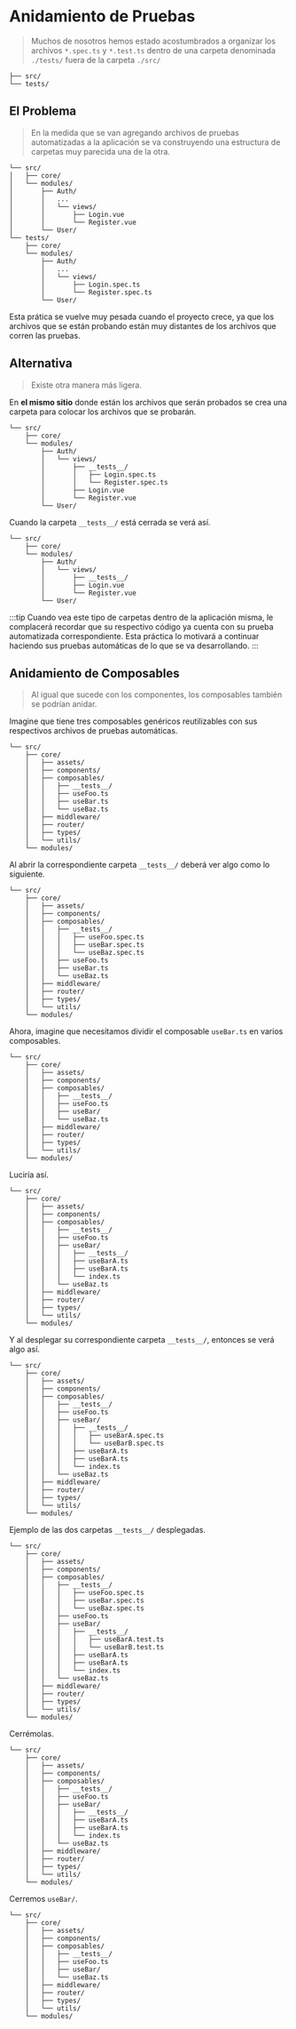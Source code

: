 # Anidamiento de Pruebas

>Muchos de nosotros hemos estado acostumbrados a organizar los archivos `*.spec.ts` y `*.test.ts` dentro de una carpeta denominada `./tests/` fuera de la carpeta `./src/`
```sh{2}
├── src/
└── tests/
```

## El Problema

>En la medida que se van agregando archivos de pruebas automatizadas a la aplicación se va construyendo una estructura de carpetas muy parecida una de la otra.

```sh{7,8,16,17}
└── src/
│   ├── core/   
│   └── modules/
│       ├── Auth/
│       │   ...
│       │   └── views/
│       │       ├── Login.vue
│       │       └── Register.vue
│       └── User/
└── tests/
    ├── core/   
    └── modules/
        ├── Auth/
        │   ...
        │   └── views/
        │       ├── Login.spec.ts
        │       └── Register.spec.ts
        └── User/
```

Esta prática se vuelve muy pesada cuando el proyecto crece, ya que los archivos que se están probando están muy distantes de los archivos que corren las pruebas.

## Alternativa

>Existe otra manera más ligera.

En **el mismo sitio** donde están los archivos que serán probados se crea una carpeta para colocar los archivos que se probarán.

```sh{6,7,8}
└── src/
    ├── core/   
    └── modules/
        ├── Auth/
        │   └── views/
        │       ├── __tests__/
        │       │   ├── Login.spec.ts
        │       │   └── Register.spec.ts
        │       ├── Login.vue
        │       └── Register.vue
        └── User/
```

Cuando la carpeta `__tests__/` está cerrada se verá así.

```sh{6}
└── src/
    ├── core/   
    └── modules/
        ├── Auth/
        │   └── views/
        │       ├── __tests__/
        │       ├── Login.vue
        │       └── Register.vue
        └── User/
```

:::tip
Cuando vea este tipo de carpetas dentro de la aplicación misma, le complacerá recordar que su respectivo código ya cuenta con su prueba automatizada correspondiente. Esta práctica lo motivará a continuar haciendo sus pruebas automáticas de lo que se va desarrollando.
:::

## Anidamiento de Composables

>Al igual que sucede con los componentes, los composables también se podrían anidar.

Imagine que tiene tres composables genéricos reutilizables con sus respectivos archivos de pruebas automáticas.

```sh{6}
└── src/
    ├── core/
    │   ├── assets/
    │   ├── components/
    │   ├── composables/
    │   │   ├── __tests__/
    │   │   ├── useFoo.ts
    │   │   ├── useBar.ts
    │   │   └── useBaz.ts
    │   ├── middleware/
    │   ├── router/
    │   ├── types/
    │   └── utils/
    └── modules/
```

Al abrir la correspondiente carpeta `__tests__/` deberá ver algo como lo siguiente.

```sh{6,7,8,9}
└── src/
    ├── core/
    │   ├── assets/
    │   ├── components/
    │   ├── composables/
    │   │   ├── __tests__/
    │   │   │   ├── useFoo.spec.ts
    │   │   │   ├── useBar.spec.ts
    │   │   │   └── useBaz.spec.ts
    │   │   ├── useFoo.ts
    │   │   ├── useBar.ts
    │   │   └── useBaz.ts
    │   ├── middleware/
    │   ├── router/
    │   ├── types/
    │   └── utils/
    └── modules/
```

Ahora, imagine que necesitamos dividir el composable `useBar.ts` en varios composables.

```sh{8}
└── src/
    ├── core/
    │   ├── assets/
    │   ├── components/
    │   ├── composables/
    │   │   ├── __tests__/
    │   │   ├── useFoo.ts
    │   │   ├── useBar/
    │   │   └── useBaz.ts
    │   ├── middleware/
    │   ├── router/
    │   ├── types/
    │   └── utils/
    └── modules/
```

Luciría así.

```sh{9}
└── src/
    ├── core/
    │   ├── assets/
    │   ├── components/
    │   ├── composables/
    │   │   ├── __tests__/
    │   │   ├── useFoo.ts
    │   │   ├── useBar/
    │   │   │   ├── __tests__/
    │   │   │   ├── useBarA.ts
    │   │   │   ├── useBarA.ts
    │   │   │   └── index.ts
    │   │   └── useBaz.ts
    │   ├── middleware/
    │   ├── router/
    │   ├── types/
    │   └── utils/
    └── modules/
```

Y al desplegar su correspondiente carpeta `__tests__/`, entonces se verá algo así.

```sh{9,10,11}
└── src/
    ├── core/
    │   ├── assets/
    │   ├── components/
    │   ├── composables/
    │   │   ├── __tests__/
    │   │   ├── useFoo.ts
    │   │   ├── useBar/
    │   │   │   ├── __tests__/
    │   │   │   │   ├── useBarA.spec.ts
    │   │   │   │   └── useBarB.spec.ts
    │   │   │   ├── useBarA.ts
    │   │   │   ├── useBarA.ts
    │   │   │   └── index.ts
    │   │   └── useBaz.ts
    │   ├── middleware/
    │   ├── router/
    │   ├── types/
    │   └── utils/
    └── modules/
```

Ejemplo de las dos carpetas `__tests__/` desplegadas.

```sh{7,8,9,13,14}
└── src/
    ├── core/
    │   ├── assets/
    │   ├── components/
    │   ├── composables/
    │   │   ├── __tests__/
    │   │   │   ├── useFoo.spec.ts
    │   │   │   ├── useBar.spec.ts
    │   │   │   └── useBaz.spec.ts
    │   │   ├── useFoo.ts
    │   │   ├── useBar/
    │   │   │   ├── __tests__/
    │   │   │   │   ├── useBarA.test.ts
    │   │   │   │   └── useBarB.test.ts
    │   │   │   ├── useBarA.ts
    │   │   │   ├── useBarA.ts
    │   │   │   └── index.ts
    │   │   └── useBaz.ts
    │   ├── middleware/
    │   ├── router/
    │   ├── types/
    │   └── utils/
    └── modules/
```

Cerrémolas.

```sh{6,9}
└── src/
    ├── core/
    │   ├── assets/
    │   ├── components/
    │   ├── composables/
    │   │   ├── __tests__/
    │   │   ├── useFoo.ts
    │   │   ├── useBar/
    │   │   │   ├── __tests__/
    │   │   │   ├── useBarA.ts
    │   │   │   ├── useBarA.ts
    │   │   │   └── index.ts
    │   │   └── useBaz.ts
    │   ├── middleware/
    │   ├── router/
    │   ├── types/
    │   └── utils/
    └── modules/
```

Cerremos `useBar/`.

```sh{8}
└── src/
    ├── core/
    │   ├── assets/
    │   ├── components/
    │   ├── composables/
    │   │   ├── __tests__/
    │   │   ├── useFoo.ts
    │   │   ├── useBar/
    │   │   └── useBaz.ts
    │   ├── middleware/
    │   ├── router/
    │   ├── types/
    │   └── utils/
    └── modules/
```